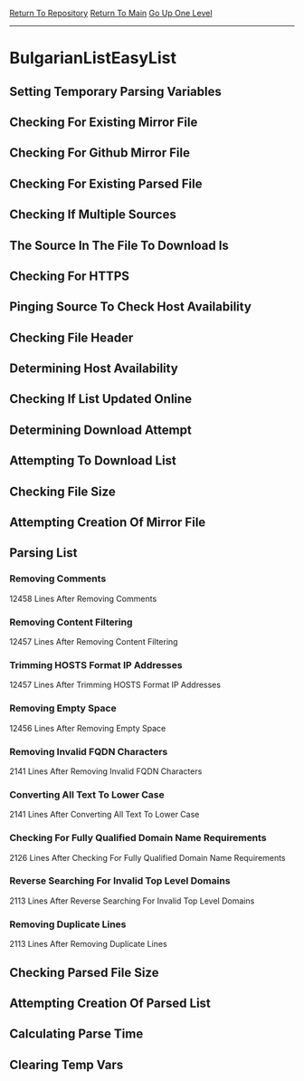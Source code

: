 [Return To Repository](https://github.com/deathbybandaid/piholeparser/)
[Return To Main](https://github.com/deathbybandaid/piholeparser/blob/master/RecentRunLogs/Mainlog.md)
[Go Up One Level](https://github.com/deathbybandaid/piholeparser/blob/master/RecentRunLogs/TopLevelScripts/30-Processing-Blacklists.md)
____________________________________
# BulgarianListEasyList
## Setting Temporary Parsing Variables
## Checking For Existing Mirror File
## Checking For Github Mirror File
## Checking For Existing Parsed File
## Checking If Multiple Sources
## The Source In The File To Download Is
## Checking For HTTPS
## Pinging Source To Check Host Availability
## Checking File Header
## Determining Host Availability
## Checking If List Updated Online
## Determining Download Attempt
## Attempting To Download List
## Checking File Size
## Attempting Creation Of Mirror File
## Parsing List
### Removing Comments
12458 Lines After Removing Comments
### Removing Content Filtering
12457 Lines After Removing Content Filtering
### Trimming HOSTS Format IP Addresses
12457 Lines After Trimming HOSTS Format IP Addresses
### Removing Empty Space
12456 Lines After Removing Empty Space
### Removing Invalid FQDN Characters
2141 Lines After Removing Invalid FQDN Characters
### Converting All Text To Lower Case
2141 Lines After Converting All Text To Lower Case
### Checking For Fully Qualified Domain Name Requirements
2126 Lines After Checking For Fully Qualified Domain Name Requirements
### Reverse Searching For Invalid Top Level Domains
2113 Lines After Reverse Searching For Invalid Top Level Domains
### Removing Duplicate Lines
2113 Lines After Removing Duplicate Lines
## Checking Parsed File Size
## Attempting Creation Of Parsed List
## Calculating Parse Time
## Clearing Temp Vars
